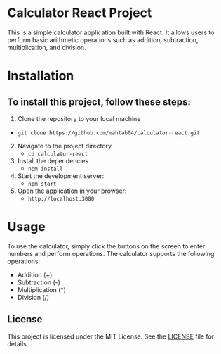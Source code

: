 # Calculator React Project

This is a simple calculator application built with React. It allows users to perform basic arithmetic operations such as addition, subtraction, multiplication, and division.

# Installation

## To install this project, follow these steps:

1. Clone the repository to your local machine
  - `git clone https://github.com/mahtab04/calculator-react.git`
2. Navigate to the project directory
    - `cd calculator-react`
3. Install the dependencies
    - `npm install`
4.  Start the development server:
    - `npm start`
5.  Open the application in your browser:
    - `http://localhost:3000`

# Usage

To use the calculator, simply click the buttons on the screen to enter numbers and perform operations. The calculator supports the following operations:

- Addition (+)
- Subtraction (-)
- Multiplication (*)
- Division (/)


## License

This project is licensed under the MIT License. See the [LICENSE](LICENSE) file for details.



